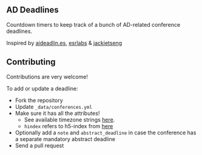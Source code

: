 ## AD Deadlines

Countdown timers to keep track of a bunch of AD-related conference deadlines.

Inspired by [aideadlin.es](https://aideadlin.es/?sub=ML,CV,RO), [esrlabs](https://github.com/esrlabs/Conferences-for-Autonomous-Driving) & [jackietseng](https://jackietseng.github.io/conference_call_for_paper/conferences-with-ccf.html)

## Contributing

Contributions are very welcome!

To add or update a deadline:
- Fork the repository
- Update `_data/conferences.yml`
- Make sure it has all the attributes!
    + See available timezone strings [here](https://momentjs.com/timezone/).
    + `hindex` refers to h5-index from [here](https://scholar.google.com/citations?view_op=top_venues&vq=eng)
- Optionally add a `note` and `abstract_deadline` in case the conference has a separate mandatory abstract deadline
- Send a pull request


